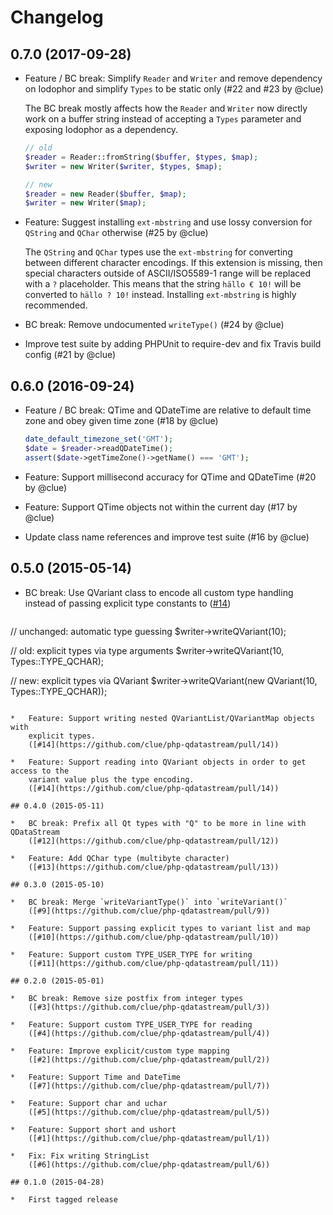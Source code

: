# Changelog

## 0.7.0 (2017-09-28)

*   Feature / BC break: Simplify `Reader` and `Writer` and remove dependency
    on Iodophor and simplify `Types` to be static only
    (#22 and #23 by @clue)

    The BC break mostly affects how the `Reader` and `Writer` now directly
    work on a buffer string instead of accepting a `Types` parameter and
    exposing Iodophor as a dependency.

    ```php
    // old
    $reader = Reader::fromString($buffer, $types, $map);
    $writer = new Writer($writer, $types, $map);

    // new
    $reader = new Reader($buffer, $map);
    $writer = new Writer($map);
    ```

*   Feature: Suggest installing `ext-mbstring` and use lossy conversion for `QString` and `QChar` otherwise
    (#25 by @clue)

    The `QString` and `QChar` types use the `ext-mbstring` for converting
    between different character encodings. If this extension is missing, then
    special characters outside of ASCII/ISO5589-1 range will be replaced with a
    `?` placeholder. This means that the string `hällo € 10!` will be
    converted to `hällo ? 10!` instead. Installing `ext-mbstring` is highly
    recommended.

*   BC break: Remove undocumented `writeType()`
    (#24 by @clue)

*   Improve test suite by adding PHPUnit to require-dev and fix Travis build config
    (#21 by @clue)

## 0.6.0 (2016-09-24)

*   Feature / BC break: QTime and QDateTime are relative to default time zone and obey given time zone
    (#18 by @clue)

    ```php
    date_default_timezone_set('GMT');
    $date = $reader->readQDateTime();
    assert($date->getTimeZone()->getName() === 'GMT');
    ```

*   Feature: Support millisecond accuracy for QTime and QDateTime
    (#20 by @clue)

*   Feature: Support QTime objects not within the current day
    (#17 by @clue)

*   Update class name references and improve test suite
    (#16 by @clue)

## 0.5.0 (2015-05-14)

*   BC break: Use QVariant class to encode all custom type handling instead
    of passing explicit type constants to
    ([#14](https://github.com/clue/php-qdatastream/pull/14))
    
    ```php
// unchanged: automatic type guessing
$writer->writeQVariant(10);

// old: explicit types via type arguments
$writer->writeQVariant(10, Types::TYPE_QCHAR);

// new: explicit types via QVariant
$writer->writeQVariant(new QVariant(10, Types::TYPE_QCHAR));
```

*   Feature: Support writing nested QVariantList/QVariantMap objects with
    explicit types.
    ([#14](https://github.com/clue/php-qdatastream/pull/14))

*   Feature: Support reading into QVariant objects in order to get access to the
    variant value plus the type encoding.
    ([#14](https://github.com/clue/php-qdatastream/pull/14))

## 0.4.0 (2015-05-11)

*   BC break: Prefix all Qt types with "Q" to be more in line with QDataStream
    ([#12](https://github.com/clue/php-qdatastream/pull/12))

*   Feature: Add QChar type (multibyte character)
    ([#13](https://github.com/clue/php-qdatastream/pull/13))

## 0.3.0 (2015-05-10)

*   BC break: Merge `writeVariantType()` into `writeVariant()`
    ([#9](https://github.com/clue/php-qdatastream/pull/9))

*   Feature: Support passing explicit types to variant list and map
    ([#10](https://github.com/clue/php-qdatastream/pull/10))

*   Feature: Support custom TYPE_USER_TYPE for writing
    ([#11](https://github.com/clue/php-qdatastream/pull/11))

## 0.2.0 (2015-05-01)

*   BC break: Remove size postfix from integer types
    ([#3](https://github.com/clue/php-qdatastream/pull/3))

*   Feature: Support custom TYPE_USER_TYPE for reading
    ([#4](https://github.com/clue/php-qdatastream/pull/4))

*   Feature: Improve explicit/custom type mapping
    ([#2](https://github.com/clue/php-qdatastream/pull/2))

*   Feature: Support Time and DateTime
    ([#7](https://github.com/clue/php-qdatastream/pull/7))

*   Feature: Support char and uchar
    ([#5](https://github.com/clue/php-qdatastream/pull/5))

*   Feature: Support short and ushort
    ([#1](https://github.com/clue/php-qdatastream/pull/1))

*   Fix: Fix writing StringList
    ([#6](https://github.com/clue/php-qdatastream/pull/6))

## 0.1.0 (2015-04-28)

*   First tagged release
